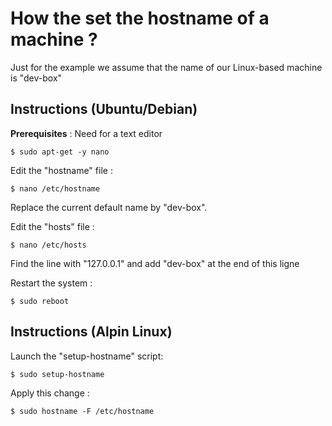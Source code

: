 How the set the hostname of a machine ?
==
Just for the example we assume that the name of our Linux-based machine is "dev-box"

Instructions (Ubuntu/Debian)
-
__Prerequisites__ :
Need for a text editor
<pre><code>$ sudo apt-get -y nano</code></pre>

Edit the "hostname" file :
<pre><code>$ nano /etc/hostname</code></pre>
Replace the current default name by "dev-box".  

Edit the "hosts" file :
<pre><code>$ nano /etc/hosts</code></pre>
Find the line with "127.0.0.1" and add "dev-box" at the end of this ligne

Restart the system :
<pre><code>$ sudo reboot</code></pre>

Instructions (Alpin Linux)
-
Launch the "setup-hostname" script:
<pre><code>$ sudo setup-hostname</code></pre>

Apply this change :
<pre><code>$ sudo hostname -F /etc/hostname</code></pre>
